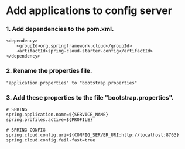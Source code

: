 # Add applications to config server

### 1. Add dependencies to the pom.xml.
````
<dependency>
    <groupId>org.springframework.cloud</groupId>
    <artifactId>spring-cloud-starter-config</artifactId>
</dependency>
````

### 2. Rename the properties file.
````
"application.properties" to "bootstrap.properties"
````

### 3. Add these properties to the file "bootstrap.properties".
````
# SPRING
spring.application.name=${SERVICE_NAME}
spring.profiles.active=${PROFILE}

# SPRING CONFIG
spring.cloud.config.uri=${CONFIG_SERVER_URI:http://localhost:8763}
spring.cloud.config.fail-fast=true
````
